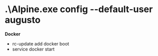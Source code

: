 # .\Alpine.exe config --default-user augusto

**Docker**
-   rc-update add docker boot
-   service docker start